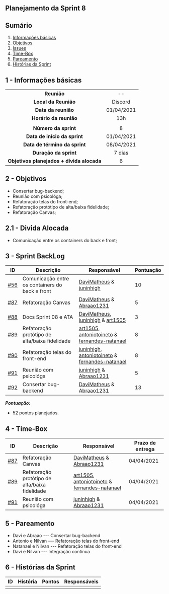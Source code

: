 ## Planejamento da Sprint 8

## Sumário

1. [Informações básicas](#1---informações-básicas)
1. [Objetivos](#2---objetivos)
1. [Issues](#3---issues)
1. [Time-Box](#4---time-box)
1. [Pareamento](#5---pareamento)
1. [Histórias da Sprint](#6---Histórias-da-Sprint)


## 1 - Informações básicas

| | |
|:--:|:--:|
|**Reunião**|--|
|**Local da Reunião**|Discord|
|**Data da reunião**|01/04/2021|
|**Horário da reunião**|13h|
||||
|**Número da sprint**|8|
|**Data de início da sprint**|01/04/2021|
|**Data de término da sprint**|08/04/2021|
|**Duração da sprint**|7 dias|
|**Objetivos planejados + dívida alocada**|6|  

## 2 - Objetivos

* Consertar bug-backend;
* Reunião com psicológa;
* Refatoração telas do front-end;
* Refatoração protótipo de alta/baixa fidelidade;
* Refatoração Canvas;

## 2.1 - Divida Alocada

* Comunicação entre os containers do back e front;


## 3 - Sprint BackLog
|ID | Descrição | Responsável| Pontuação |
|---|--------------------|--------------|------------- |
|[#56](https://github.com/fga-eps-mds/2020.2-CheeryUP/issues/56) | Comunicação entre os containers do back e front | [DaviMatheus](https://github.com/DaviMatheus)  & [juninhigh](https://github.com/juninhigh) | 10 | 
|[#87](https://github.com/fga-eps-mds/2020.2-CheeryUP/issues/87) | Refatoração Canvas | [DaviMatheus](https://github.com/DaviMatheus) & [Abraao1231](https://github.com/Abraao1231) | 5 | 
|[#88](https://github.com/fga-eps-mds/2020.2-CheeryUP/issues/88) | Docs Sprint 08 e ATA  | [DaviMatheus](https://github.com/DaviMatheus), [juninhigh](https://github.com/juninhigh) & [art1505](https://github.com/art1505) | 3 | 
|[#89](https://github.com/fga-eps-mds/2020.2-CheeryUP/issues/89) | Refatoração protótipo de alta/baixa fidelidade |  [art1505](https://github.com/art1505), [antoniotoineto](https://github.com/antoniotoineto) & [fernandes-natanael](https://github.com/fernandes-natanael) | 8 | 
|[#90](https://github.com/fga-eps-mds/2020.2-CheeryUP/issues/90) | Refatoração telas do front-end | [juninhigh](https://github.com/juninhigh), [antoniotoineto](https://github.com/antoniotoineto) & [fernandes-natanael](https://github.com/fernandes-natanael)| 8 |
|[#91](https://github.com/fga-eps-mds/2020.2-CheeryUP/issues/91) |Reunião com psicológa | [juninhigh](https://github.com/juninhigh) & [Abraao1231](https://github.com/Abraao1231) | 5 |
|[#92](https://github.com/fga-eps-mds/2020.2-CheeryUP/issues/92) |Consertar bug-backend | [DaviMatheus](https://github.com/DaviMatheus) & [Abraao1231](https://github.com/Abraao1231) | 13 |

***Pontuação:***
* 52 pontos planejados.

## 4 - Time-Box
|ID | Descrição | Responsável| Prazo de entrega |
|---|--------------------|--------------|------------- |
|[#87](https://github.com/fga-eps-mds/2020.2-CheeryUP/issues/87) | Refatoração Canvas | [DaviMatheus](https://github.com/DaviMatheus) & [Abraao1231](https://github.com/Abraao1231) | 04/04/2021 |
|[#89](https://github.com/fga-eps-mds/2020.2-CheeryUP/issues/89) | Refatoração protótipo de alta/baixa fidelidade |  [art1505](https://github.com/art1505), [antoniotoineto](https://github.com/antoniotoineto) & [fernandes-natanael](https://github.com/fernandes-natanael) | 04/04/2021 |
|[#91](https://github.com/fga-eps-mds/2020.2-CheeryUP/issues/91) |Reunião com psicológa | [juninhigh](https://github.com/juninhigh) & [Abraao1231](https://github.com/Abraao1231) | 04/04/2021 |

## 5 - Pareamento
* Davi e Abraao  --- Consertar bug-backend
* Antonio e Nilvan --- Refatoração telas do front-end
* Natanael e Nilvan --- Refatoração telas do front-end
* Davi e Nilvan --- Integração contínua

## 6 - Histórias da Sprint

 |ID|História|Pontos|Responsáveis|
|:-:|:-----:|:----:|:----------:|
||||
